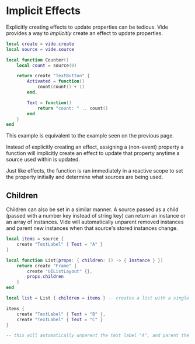 # Implicit Effects

Explicitly creating effects to update properties can be tedious. Vide provides a
way to *implicitly* create an effect to update properties.

```lua
local create = vide.create
local source = vide.source

local function Counter()
    local count = source(0)

    return create "TextButton" {
        Activated = function()
            count(count() + 1)
        end,

        Text = function()
            return "count: " .. count()
        end
    }
end
```

This example is equivalent to the example seen on the previous page.

Instead of explicitly creating an effect, assigning a (non-event) property a
function will implicitly create an effect to update that property anytime a
source used within is updated.

Just like effects, the function is ran immediately in a reactive scope to set
the property initially and determine what sources are being used.

## Children

Children can also be set in a similar manner. A source passed as a child (passed
with a number key instead of string key) can return an instance or an array of
instances. Vide will automatically unparent removed instances and parent new
instances when that source's stored instances change.

```lua
local items = source {
    create "TextLabel" { Text = "A" }
}

local function List(props: { children: () -> { Instance } })
    return create "Frame" {
        create "UIListLayout" {},
        props.children
    }
end

local list = List { children = items } -- creates a list with a single text label "A"

items {
    create "TextLabel" { Text = "B" },
    create "TextLabel" { Text = "C" }
}

-- this will automatically unparent the text label "A", and parent the labels "B" and "C".
```
